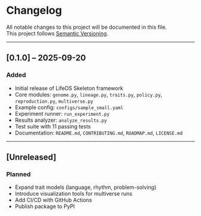 # Changelog

All notable changes to this project will be documented in this file.  
This project follows [Semantic Versioning](https://semver.org/).

---

## [0.1.0] – 2025-09-20
### Added
- Initial release of LifeOS Skeleton framework
- Core modules: `genome.py`, `lineage.py`, `traits.py`, `policy.py`, `reproduction.py`, `multiverse.py`
- Example config: `configs/sample_small.yaml`
- Experiment runner: `run_experiment.py`
- Results analyzer: `analyze_results.py`
- Test suite with 11 passing tests
- Documentation: `README.md`, `CONTRIBUTING.md`, `ROADMAP.md`, `LICENSE.md`

---

## [Unreleased]
### Planned
- Expand trait models (language, rhythm, problem-solving)
- Introduce visualization tools for multiverse runs
- Add CI/CD with GitHub Actions
- Publish package to PyPI
